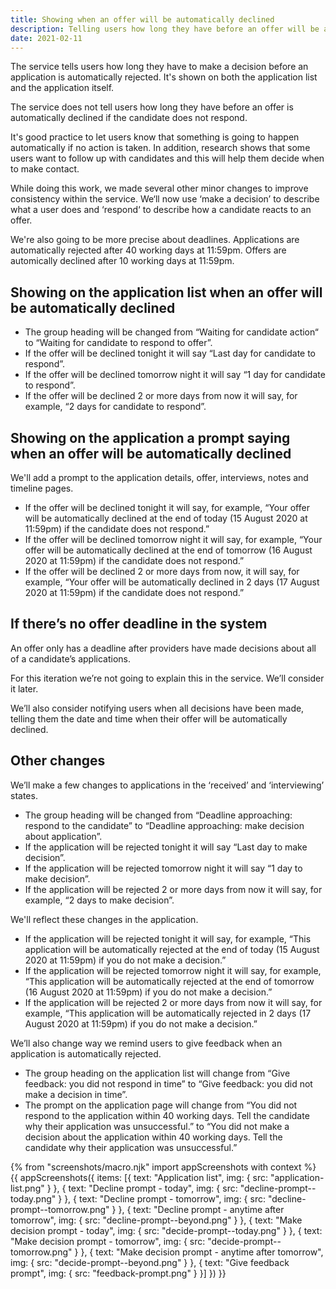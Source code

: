 ```yaml
---
title: Showing when an offer will be automatically declined
description: Telling users how long they have before an offer will be automatically declined if the candidate does not respond
date: 2021-02-11
---
```


The service tells users how long they have to make a decision before an application is automatically rejected. It's shown on both the application list and the application itself.

The service does not tell users how long they have before an offer is automatically declined if the candidate does not respond. 

It's good practice to let users know that something is going to happen automatically if no action is taken. In addition, research shows that some users want to follow up with candidates and this will help them decide when to make contact.

While doing this work, we made several other minor changes to improve consistency within the service. We‘ll now use ‘make a decision’ to describe what a user does and ‘respond‘ to describe how a candidate reacts to an offer. 

We're also going to be more precise about deadlines. Applications are automatically rejected after 40 working days at 11:59pm. Offers are automically declined after 10 working days at 11:59pm.

## Showing on the application list when an offer will be automatically declined

- The group heading will be changed from “Waiting for candidate action“ to “Waiting for candidate to respond to offer”.
- If the offer will be declined tonight it will say “Last day for candidate to respond”. 
- If the offer will be declined tomorrow night it will say “1 day for candidate to respond”.
- If the offer will be declined 2 or more days from now it will say, for example, “2 days for candidate to respond”.

## Showing on the application a prompt saying when an offer will be automatically declined 

We'll add a prompt to the application details, offer, interviews, notes and timeline pages.

- If the offer will be declined tonight it will say, for example, “Your offer will be automatically declined at the end of today (15 August 2020 at 11:59pm) if the candidate does not respond.”
- If the offer will be declined tomorrow night it will say, for example, “Your offer will be automatically declined at the end of tomorrow (16 August 2020 at 11:59pm) if the candidate does not respond.”
- If the offer will be declined 2 or more days from now, it will say, for example, “Your offer will be automatically declined in 2 days (17 August 2020 at 11:59pm) if the candidate does not respond.”

## If there’s no offer deadline in the system

An offer only has a deadline after providers have made decisions about all of a candidate’s applications.

For this iteration we’re not going to explain this in the service. We’ll consider it later. 

We’ll also consider notifying users when all decisions have been made, telling them the date and time when their offer will be automatically declined.

## Other changes

We’ll make a few changes to applications in the ‘received’ and ‘interviewing’ states. 

- The group heading will be changed from “Deadline approaching: respond to the candidate” to “Deadline approaching: make decision about application”.
- If the application will be rejected tonight it will say “Last day to make decision”.
- If the application will be rejected tomorrow night it will say “1 day to make decision”.
- If the application will be rejected 2 or more days from now it will say, for example, “2 days to make decision”.

We'll reflect these changes in the application.

- If the application will be rejected tonight it will say, for example, “This application will be automatically rejected at the end of today (15 August 2020 at 11:59pm) if you do not make a decision.”
- If the application will be rejected tomorrow night it will say, for example, “This application will be automatically rejected at the end of tomorrow (16 August 2020 at 11:59pm) if you do not make a decision.”
- If the application will be rejected 2 or more days from now it will say, for example, “This application will be automatically rejected in 2 days (17 August 2020 at 11:59pm) if you do not make a decision.”

We’ll also change way we remind users to give feedback when an application is automatically rejected. 

- The group heading on the application list will change from “Give feedback: you did not respond in time” to “Give feedback: you did not make a decision in time”.
- The prompt on the application page will change from “You did not respond to the application within 40 working days. Tell the candidate why their application was unsuccessful.” to “You did not make a decision about the application within 40 working days. Tell the candidate why their application was unsuccessful.”

{% from "screenshots/macro.njk" import appScreenshots with context %}
{{ appScreenshots({
  items: [{
    text: "Application list",
    img: {
      src: "application-list.png"
    }
  }, {
    text: "Decline prompt - today",
    img: {
      src: "decline-prompt--today.png"
    }
  }, {
    text: "Decline prompt - tomorrow",
    img: {
      src: "decline-prompt--tomorrow.png"
    }
  }, {
    text: "Decline prompt - anytime after tomorrow",
    img: {
      src: "decline-prompt--beyond.png"
    }
  }, {
    text: "Make decision prompt - today",
    img: {
      src: "decide-prompt--today.png"
    }
  }, {
    text: "Make decision prompt - tomorrow",
    img: {
      src: "decide-prompt--tomorrow.png"
    }
  }, {
    text: "Make decision prompt - anytime after tomorrow",
    img: {
      src: "decide-prompt--beyond.png"
    }
  }, {
    text: "Give feedback prompt",
    img: {
      src: "feedback-prompt.png"
    }
  }]
}) }}
